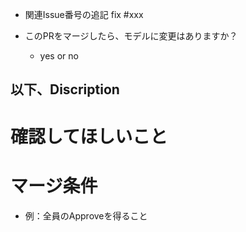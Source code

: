- 関連Issue番号の追記
fix #xxx

- このPRをマージしたら、モデルに変更はありますか？
  - yes or no
  
## 以下、Discription

# 確認してほしいこと

# マージ条件
- 例：全員のApproveを得ること
